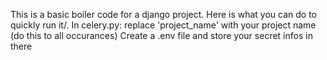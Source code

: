 This is a basic boiler code for a django project. Here is what you can do to quickly run it/.
In celery.py:
replace 'project_name' with your project name (do this to all occurances)
Create a .env file and store your secret infos in there
